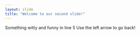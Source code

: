 ```yaml
---
layout: slide
title: "Welcome to our second slide!"
---
```

Something witty and funny in line 5
Use the left arrow to go back!

